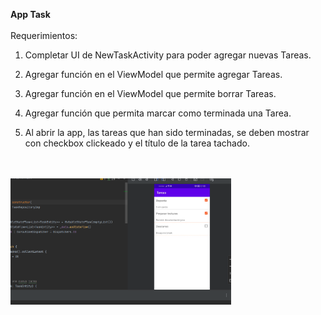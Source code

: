 __App Task__<br><br>
  Requerimientos: <br>
1. Completar UI de NewTaskActivity para poder agregar nuevas Tareas.<br>

2. Agregar función en el ViewModel que permite agregar Tareas.<br>

3. Agregar función en el ViewModel que permite borrar Tareas.<br>

4. Agregar función que permita marcar como terminada una Tarea.<br>

5. Al abrir la app, las tareas que han sido terminadas, se deben mostrar con checkbox
clickeado y el título de la tarea tachado.<br>
<br><br>

<img src="https://github.com/lalotronic/Android_Prueba_M05_Paillavil/blob/master/tareas.png" alt="pl" width="70%" />
